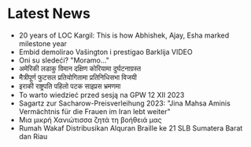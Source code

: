 # Latest News
-  20 years of LOC Kargil: This is how Abhishek, Ajay, Esha marked milestone year
-  Embid demolirao Vašington i prestigao Barklija VIDEO
-  Oni su sledeći? "Moramo..."
-  अमेरिकी लडाकु विमान दक्षिण कोरियामा दुर्घटनाग्रस्त
-  मैत्रीपूर्ण फुटसल प्रतियोगितामा प्रतिनिधिसभा विजयी
-  इराकी राष्ट्रपति पहिलो पटक साइप्रस भ्रमणमा
-  To warto wiedzieć przed sesją na GPW 12 XII 2023
-  Sagartz zur Sacharow-Preisverleihung 2023: "Jina Mahsa Aminis Vermächtnis für die Frauen im Iran lebt weiter"
-  Μια μικρή Χανιώτισσα ζητά τη βοήθειά μας
-  Rumah Wakaf Distribusikan Alquran Braille ke 21 SLB Sumatera Barat dan Riau
